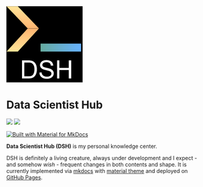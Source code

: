 <img src="assets/dsh_minimal.png" width="200"/>

# Data Scientist Hub

![](https://img.shields.io/github/last-commit/a-slice-of-py/data-scientist-hub)
![](https://img.shields.io/github/commits-since/a-slice-of-py/data-scientist-hub/latest)

[![Built with Material for MkDocs](https://img.shields.io/badge/Material_for_MkDocs-526CFE?style=for-the-badge&logo=MaterialForMkDocs&logoColor=white)](https://squidfunk.github.io/mkdocs-material/)

**Data Scientist Hub (DSH)** is my personal knowledge center.

DSH is definitely a living creature, always under development and I expect - and somehow _wish_ - frequent changes in both contents and shape.
It is currently implemented via [mkdocs](https://www.mkdocs.org/) with [material theme](https://squidfunk.github.io/mkdocs-material/) and deployed on [GitHub Pages](https://pages.github.com/).
